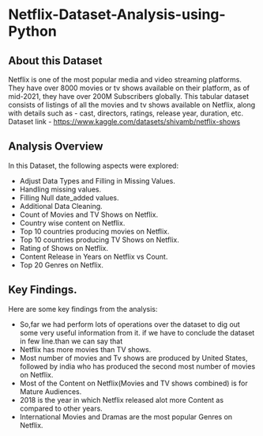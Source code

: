 # Netflix-Dataset-Analysis-using-Python

## About this Dataset
Netflix is one of the most popular media and video streaming platforms. They have over 8000 movies or tv shows available on their platform, as of mid-2021, they have over 200M Subscribers globally. This tabular dataset consists of listings of all the movies and tv shows available on Netflix, along with details such as - cast, directors, ratings, release year, duration, etc.
Dataset link - https://www.kaggle.com/datasets/shivamb/netflix-shows

## Analysis Overview
In this Dataset, the following aspects were explored:
* Adjust Data Types and Filling in Missing Values.
* Handling missing values.
* Filling Null date_added values.
* Additional Data Cleaning.
* Count of Movies and TV Shows on Netflix.
* Country wise content on Netflix.
* Top 10 countries producing movies on Netflix.
* Top 10 countries producing TV Shows on Netflix.
* Rating of Shows on Netflix.
* Content Release in Years on Netflix vs Count.
* Top 20 Genres on Netflix.

## Key Findings.
Here are some key findings from the analysis:
* So,far we had perform lots of operations over the dataset to dig out some very useful information from it. if we have to conclude the dataset in few line.than we can say that
*  Netflix has more movies than TV shows.
*  Most number of movies and Tv shows are produced by United States, followed by india who has produced the second most number of movies on Netflix.
*  Most of the Content on Netflix(Movies and TV shows combined) is for Mature Audiences.
*  2018 is the year in which Netflix released alot more Content as compared to other years.
*  International Movies and Dramas are the most popular Genres on Netflix.
